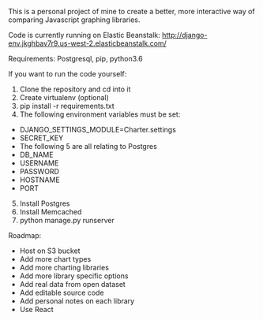 This is a personal project of mine to create a better, more interactive way of comparing Javascript graphing libraries.

Code is currently running on Elastic Beanstalk: 
http://django-env.jkghbav7r9.us-west-2.elasticbeanstalk.com/

Requirements: Postgresql, pip, python3.6

If you want to run the code yourself:
1. Clone the repository and cd into it
2. Create virtualenv (optional)
3. pip install -r requirements.txt
4. The following environment variables must be set:
  * DJANGO_SETTINGS_MODULE=Charter.settings
  * SECRET_KEY
  * The following 5 are all relating to Postgres
  * DB_NAME
  * USERNAME
  * PASSWORD
  * HOSTNAME
  * PORT
5. Install Postgres
6. Install Memcached
7. python manage.py runserver

Roadmap:
* Host on S3 bucket
* Add more chart types
* Add more charting libraries
* Add more library specific options
* Add real data from open dataset
* Add editable source code
* Add personal notes on each library
* Use React